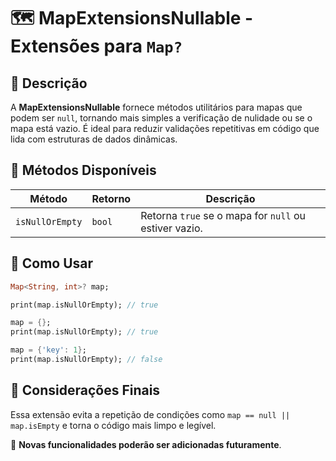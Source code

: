 # 🗺️ MapExtensionsNullable - Extensões para `Map?`

## 📖 Descrição

A **MapExtensionsNullable** fornece métodos utilitários para mapas que podem ser `null`, tornando mais simples a verificação de nulidade ou se o mapa está vazio. É ideal para reduzir validações repetitivas em código que lida com estruturas de dados dinâmicas.

## 🔧 Métodos Disponíveis

| Método          | Retorno | Descrição                                             |
|----------------|---------|--------------------------------------------------------|
| `isNullOrEmpty` | `bool`  | Retorna `true` se o mapa for `null` ou estiver vazio. |

## 🚀 Como Usar

```dart
Map<String, int>? map;

print(map.isNullOrEmpty); // true

map = {};
print(map.isNullOrEmpty); // true

map = {'key': 1};
print(map.isNullOrEmpty); // false
```

## 📌 Considerações Finais

Essa extensão evita a repetição de condições como `map == null || map.isEmpty` e torna o código mais limpo e legível.

🔮 **Novas funcionalidades poderão ser adicionadas futuramente**.